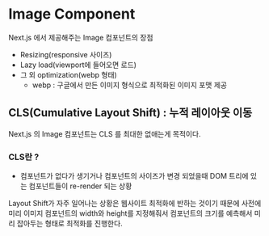 # Image Component

Next.js 에서 제공해주는 Image 컴포넌트의 장점

- Resizing(responsive 사이즈)
- Lazy load(viewport에 들어오면 로드)
- 그 외 optimization(webp 형태)
  - webp : 구글에서 만든 이미지 형식으로 최적화된 이미지 포맷 제공

## CLS(Cumulative Layout Shift) : 누적 레이아웃 이동

Next.js 의 Image 컴포넌트는 CLS 를 최대한 없애는게 목적이다.

### CLS란 ?

- 컴포넌트가 없다가 생기거나 컴포넌트의 사이즈가 변경 되었을때
  DOM 트리에 있는 컴포넌트들이 re-render 되는 상황

Layout Shift가 자주 일어나는 상황은 웹사이트 최적화에 반하는 것이기 때문에 사전에 미리 이미지 컴포넌트의 width와 height를 지정해줘서 컴포넌트의 크기를 예측해서 미리 잡아두는 형태로 최적화를 진행한다.
